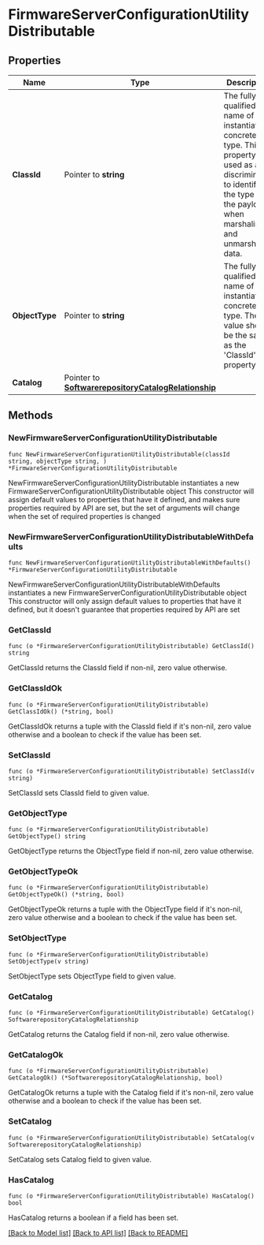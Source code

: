 # FirmwareServerConfigurationUtilityDistributable

## Properties

Name | Type | Description | Notes
------------ | ------------- | ------------- | -------------
**ClassId** | Pointer to **string** | The fully-qualified name of the instantiated, concrete type. This property is used as a discriminator to identify the type of the payload when marshaling and unmarshaling data. | [default to "firmware.ServerConfigurationUtilityDistributable"]
**ObjectType** | Pointer to **string** | The fully-qualified name of the instantiated, concrete type. The value should be the same as the &#39;ClassId&#39; property. | [default to "firmware.ServerConfigurationUtilityDistributable"]
**Catalog** | Pointer to [**SoftwarerepositoryCatalogRelationship**](softwarerepository.Catalog.Relationship.md) |  | [optional] 

## Methods

### NewFirmwareServerConfigurationUtilityDistributable

`func NewFirmwareServerConfigurationUtilityDistributable(classId string, objectType string, ) *FirmwareServerConfigurationUtilityDistributable`

NewFirmwareServerConfigurationUtilityDistributable instantiates a new FirmwareServerConfigurationUtilityDistributable object
This constructor will assign default values to properties that have it defined,
and makes sure properties required by API are set, but the set of arguments
will change when the set of required properties is changed

### NewFirmwareServerConfigurationUtilityDistributableWithDefaults

`func NewFirmwareServerConfigurationUtilityDistributableWithDefaults() *FirmwareServerConfigurationUtilityDistributable`

NewFirmwareServerConfigurationUtilityDistributableWithDefaults instantiates a new FirmwareServerConfigurationUtilityDistributable object
This constructor will only assign default values to properties that have it defined,
but it doesn't guarantee that properties required by API are set

### GetClassId

`func (o *FirmwareServerConfigurationUtilityDistributable) GetClassId() string`

GetClassId returns the ClassId field if non-nil, zero value otherwise.

### GetClassIdOk

`func (o *FirmwareServerConfigurationUtilityDistributable) GetClassIdOk() (*string, bool)`

GetClassIdOk returns a tuple with the ClassId field if it's non-nil, zero value otherwise
and a boolean to check if the value has been set.

### SetClassId

`func (o *FirmwareServerConfigurationUtilityDistributable) SetClassId(v string)`

SetClassId sets ClassId field to given value.


### GetObjectType

`func (o *FirmwareServerConfigurationUtilityDistributable) GetObjectType() string`

GetObjectType returns the ObjectType field if non-nil, zero value otherwise.

### GetObjectTypeOk

`func (o *FirmwareServerConfigurationUtilityDistributable) GetObjectTypeOk() (*string, bool)`

GetObjectTypeOk returns a tuple with the ObjectType field if it's non-nil, zero value otherwise
and a boolean to check if the value has been set.

### SetObjectType

`func (o *FirmwareServerConfigurationUtilityDistributable) SetObjectType(v string)`

SetObjectType sets ObjectType field to given value.


### GetCatalog

`func (o *FirmwareServerConfigurationUtilityDistributable) GetCatalog() SoftwarerepositoryCatalogRelationship`

GetCatalog returns the Catalog field if non-nil, zero value otherwise.

### GetCatalogOk

`func (o *FirmwareServerConfigurationUtilityDistributable) GetCatalogOk() (*SoftwarerepositoryCatalogRelationship, bool)`

GetCatalogOk returns a tuple with the Catalog field if it's non-nil, zero value otherwise
and a boolean to check if the value has been set.

### SetCatalog

`func (o *FirmwareServerConfigurationUtilityDistributable) SetCatalog(v SoftwarerepositoryCatalogRelationship)`

SetCatalog sets Catalog field to given value.

### HasCatalog

`func (o *FirmwareServerConfigurationUtilityDistributable) HasCatalog() bool`

HasCatalog returns a boolean if a field has been set.


[[Back to Model list]](../README.md#documentation-for-models) [[Back to API list]](../README.md#documentation-for-api-endpoints) [[Back to README]](../README.md)


